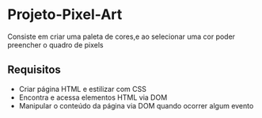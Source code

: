 # Projeto-Pixel-Art

Consiste em criar uma paleta de cores,e ao selecionar uma cor poder preencher o quadro de pixels

## Requisitos
* Criar página HTML e estilizar com CSS
* Encontra e acessa elementos HTML via DOM
* Manipular o conteúdo da página via DOM quando ocorrer algum evento

